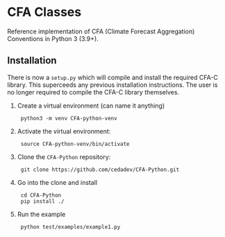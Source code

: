 CFA Classes
===========

Reference implementation of CFA (Climate Forecast Aggregation) Conventions in Python 3 (3.9+).

Installation
------------

There is now a `setup.py` which will compile and install the required CFA-C 
library.  This superceeds any previous installation instructions.  The user is
no longer required to compile the CFA-C library themselves.

1. Create a virtual environment (can name it anything)

        python3 -m venv CFA-python-venv

1. Activate the virtual environment:

        source CFA-python-venv/bin/activate

1. Clone the `CFA-Python` repository:

        git clone https://github.com/cedadev/CFA-Python.git

1. Go into the clone and install

        cd CFA-Python
        pip install ./

1. Run the example

        python test/examples/example1.py